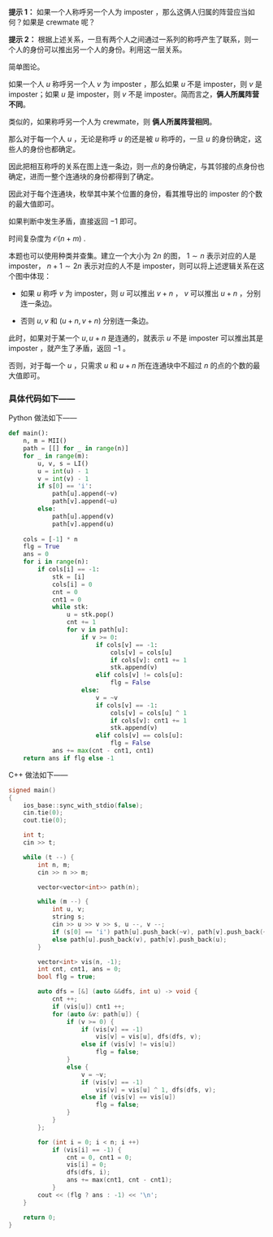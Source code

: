 **提示 1：** 如果一个人称呼另一个人为 imposter ，那么这俩人归属的阵营应当如何？如果是 crewmate 呢？

**提示 2：** 根据上述关系，一旦有两个人之间通过一系列的称呼产生了联系，则一个人的身份可以推出另一个人的身份。利用这一层关系。

简单图论。

如果一个人 $u$ 称呼另一个人 $v$ 为 imposter ，那么如果 $u$ 不是 imposter，则 $v$ 是 imposter；如果 $u$ 是 imposter，则 $v$ 不是 imposter。简而言之，**俩人所属阵营不同**。

类似的，如果称呼另一个人为 crewmate，则 **俩人所属阵营相同**。

那么对于每一个人 $u$ ，无论是称呼 $u$ 的还是被 $u$ 称呼的，一旦 $u$ 的身份确定，这些人的身份也都确定。

因此把相互称呼的关系在图上连一条边，则一点的身份确定，与其邻接的点身份也确定，进而一整个连通块的身份都得到了确定。

因此对于每个连通块，枚举其中某个位置的身份，看其推导出的 imposter 的个数的最大值即可。

如果判断中发生矛盾，直接返回 $-1$ 即可。

时间复杂度为 $\mathcal{O}(n+m)$ .

本题也可以使用种类并查集。建立一个大小为 $2n$ 的图， $1\sim n$ 表示对应的人是 imposter， $n+1\sim 2n$ 表示对应的人不是 imposter，则可以将上述逻辑关系在这个图中体现：

- 如果 $u$ 称呼 $v$ 为 imposter，则 $u$ 可以推出 $v+n$ ， $v$ 可以推出 $u+n$ ，分别连一条边。

- 否则 $u,v$ 和 $(u+n,v+n)$ 分别连一条边。

此时，如果对于某一个 $u, u+n$ 是连通的，就表示 $u$ 不是 imposter 可以推出其是 imposter ，就产生了矛盾，返回 $-1$ 。

否则，对于每一个 $u$ ，只需求 $u$ 和 $u+n$ 所在连通块中不超过 $n$ 的点的个数的最大值即可。

### 具体代码如下——

Python 做法如下——

```Python []
def main():
    n, m = MII()
    path = [[] for _ in range(n)]
    for _ in range(m):
        u, v, s = LI()
        u = int(u) - 1
        v = int(v) - 1
        if s[0] == 'i':
            path[u].append(~v)
            path[v].append(~u)
        else:
            path[u].append(v)
            path[v].append(u)
    
    cols = [-1] * n
    flg = True
    ans = 0
    for i in range(n):
        if cols[i] == -1:
            stk = [i]
            cols[i] = 0
            cnt = 0
            cnt1 = 0
            while stk:
                u = stk.pop()
                cnt += 1
                for v in path[u]:
                    if v >= 0:
                        if cols[v] == -1:
                            cols[v] = cols[u]
                            if cols[v]: cnt1 += 1
                            stk.append(v)
                        elif cols[v] != cols[u]:
                            flg = False
                    else:
                        v = ~v
                        if cols[v] == -1:
                            cols[v] = cols[u] ^ 1
                            if cols[v]: cnt1 += 1
                            stk.append(v)
                        elif cols[v] == cols[u]:
                            flg = False
            ans += max(cnt - cnt1, cnt1)
    return ans if flg else -1
```

C++ 做法如下——

```cpp []
signed main()
{
    ios_base::sync_with_stdio(false);
    cin.tie(0);
    cout.tie(0);

    int t;
    cin >> t;

    while (t --) {
        int n, m;
        cin >> n >> m;

        vector<vector<int>> path(n);

        while (m --) {
            int u, v;
            string s;
            cin >> u >> v >> s, u --, v --;
            if (s[0] == 'i') path[u].push_back(~v), path[v].push_back(~u);
            else path[u].push_back(v), path[v].push_back(u);
        }

        vector<int> vis(n, -1);
        int cnt, cnt1, ans = 0;
        bool flg = true;

        auto dfs = [&] (auto &&dfs, int u) -> void {
            cnt ++;
            if (vis[u]) cnt1 ++;
            for (auto &v: path[u]) {
                if (v >= 0) {
                    if (vis[v] == -1)
                        vis[v] = vis[u], dfs(dfs, v);
                    else if (vis[v] != vis[u])
                        flg = false;
                }
                else {
                    v = ~v;
                    if (vis[v] == -1)
                        vis[v] = vis[u] ^ 1, dfs(dfs, v);
                    else if (vis[v] == vis[u])
                        flg = false;
                }
            }
        };

        for (int i = 0; i < n; i ++)
            if (vis[i] == -1) {
                cnt = 0, cnt1 = 0;
                vis[i] = 0;
                dfs(dfs, i);
                ans += max(cnt1, cnt - cnt1);
            }
        cout << (flg ? ans : -1) << '\n';
    }

    return 0;
}
```
